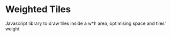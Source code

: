 # Weighted Tiles

Javascript library to draw tiles inside a w\*h area, optimising space and tiles' weight

